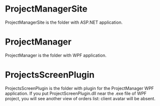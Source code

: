 # ProjectManagerSite
ProjectManagerSite is the folder with ASP.NET application.
# ProjectManager
ProjectManager is the folder with WPF application.
# ProjectsScreenPlugin
ProjectsScreenPlugin is the folder with plugin for the ProjectManager WPF application. If you put ProjectScreenPlugin.dll near the .exe file of WPF project, you will see another view of orders list: client avatar will be absent.
